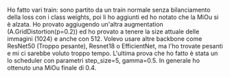 Ho fatto vari train: sono partito da un train normale senza bilanciamento della loss con i class weights, poi li ho aggiunti ed ho notato che la MiOu si è alzata.
Ho provato aggiugendo un'altra augmentation (A.GridDistortion(p=0.2)) ed ho provato a tenere la size attuale delle immagini (1024) e anche con 512.
Volevo usare altre backbone come ResNet50 (Troppo pesante), Resnet18 o EfficientNet, ma l'ho trovate pesanti e mi ci sarebbe voluto troppo tempo.
L'ultima prova che ho fatto è stata un lo scheduler con parametri step_size=5, gamma=0.5.
In generale ho ottenuto una MiOu finale di 0.4.
